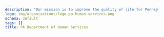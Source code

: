 ```yaml
---
description: "Our mission is to improve the quality of life for Pennsylvania''s individuals and families. http://www.dhs.state.pa.us/"
logo: img/organizations/logo-pa-human-services.png
schema: default
tags: []
title: PA Department of Human Services
---
```

